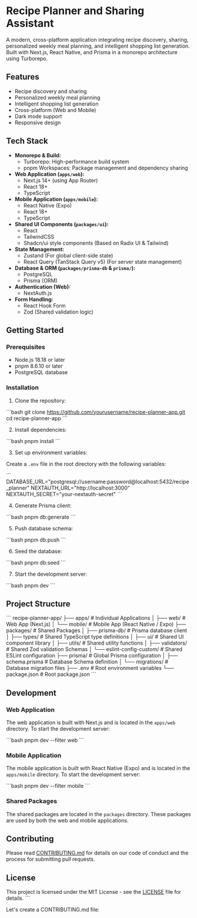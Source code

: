 # Recipe Planner and Sharing Assistant

A modern, cross-platform application integrating recipe discovery, sharing, personalized weekly meal planning, and intelligent shopping list generation. Built with Next.js, React Native, and Prisma in a monorepo architecture using Turborepo.

## Features

- Recipe discovery and sharing
- Personalized weekly meal planning
- Intelligent shopping list generation
- Cross-platform (Web and Mobile)
- Dark mode support
- Responsive design

## Tech Stack

- **Monorepo & Build:**
  - Turborepo: High-performance build system
  - pnpm Workspaces: Package management and dependency sharing
- **Web Application (`apps/web`):**
  - Next.js 14+ (using App Router)
  - React 18+
  - TypeScript
- **Mobile Application (`apps/mobile`):**
  - React Native (Expo)
  - React 18+
  - TypeScript
- **Shared UI Components (`packages/ui`):**
  - React
  - TailwindCSS
  - Shadcn/ui style components (Based on Radix UI & Tailwind)
- **State Management:**
  - Zustand (For global client-side state)
  - React Query (TanStack Query v5) (For server state management)
- **Database & ORM (`packages/prisma-db` & `prisma/`):**
  - PostgreSQL
  - Prisma (ORM)
- **Authentication (Web):**
  - NextAuth.js
- **Form Handling:**
  - React Hook Form
  - Zod (Shared validation logic)

## Getting Started

### Prerequisites

- Node.js 18.18 or later
- pnpm 8.6.10 or later
- PostgreSQL database

### Installation

1. Clone the repository:

\`\`\`bash
git clone https://github.com/yourusername/recipe-planner-app.git
cd recipe-planner-app
\`\`\`

2. Install dependencies:

\`\`\`bash
pnpm install
\`\`\`

3. Set up environment variables:

Create a `.env` file in the root directory with the following variables:

\`\`\`
DATABASE_URL="postgresql://username:password@localhost:5432/recipe_planner"
NEXTAUTH_URL="http://localhost:3000"
NEXTAUTH_SECRET="your-nextauth-secret"
\`\`\`

4. Generate Prisma client:

\`\`\`bash
pnpm db:generate
\`\`\`

5. Push database schema:

\`\`\`bash
pnpm db:push
\`\`\`

6. Seed the database:

\`\`\`bash
pnpm db:seed
\`\`\`

7. Start the development server:

\`\`\`bash
pnpm dev
\`\`\`

## Project Structure

\`\`\`
recipe-planner-app/
├── apps/                    # Individual Applications
│   ├── web/                 # Web App (Next.js)
│   └── mobile/              # Mobile App (React Native / Expo)
├── packages/                # Shared Packages
│   ├── prisma-db/           # Prisma database client
│   ├── types/               # Shared TypeScript type definitions
│   ├── ui/                  # Shared UI component library
│   ├── utils/               # Shared utility functions
│   ├── validators/          # Shared Zod validation Schemas
│   └── eslint-config-custom/ # Shared ESLint configuration
├── prisma/                  # Global Prisma configuration
│   ├── schema.prisma        # Database Schema definition
│   └── migrations/          # Database migration files
├── .env                     # Root environment variables
└── package.json             # Root package.json
\`\`\`

## Development

### Web Application

The web application is built with Next.js and is located in the `apps/web` directory. To start the development server:

\`\`\`bash
pnpm dev --filter web
\`\`\`

### Mobile Application

The mobile application is built with React Native (Expo) and is located in the `apps/mobile` directory. To start the development server:

\`\`\`bash
pnpm dev --filter mobile
\`\`\`

### Shared Packages

The shared packages are located in the `packages` directory. These packages are used by both the web and mobile applications.

## Contributing

Please read [CONTRIBUTING.md](CONTRIBUTING.md) for details on our code of conduct and the process for submitting pull requests.

## License

This project is licensed under the MIT License - see the [LICENSE](LICENSE) file for details.
\`\`\`

Let's create a CONTRIBUTING.md file:
